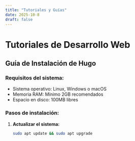 ```yaml
---
title: "Tutoriales y Guías"
date: 2025-10-8
draft: false
---
```


# Tutoriales de Desarrollo Web

## Guía de Instalación de Hugo

### Requisitos del sistema:

- Sistema operativo: Linux, Windows o macOS
- Memoria RAM: Mínimo 2GB recomendados
- Espacio en disco: 100MB libres

### Pasos de instalación:

1. **Actualizar el sistema:**
   ```bash
   sudo apt update && sudo apt upgrade
